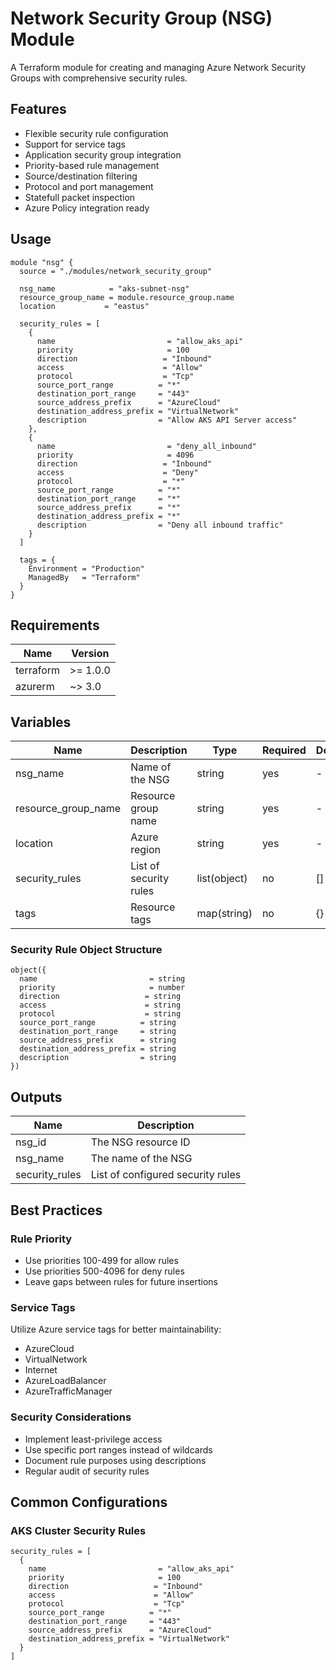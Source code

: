 # Network Security Group (NSG) Module

A Terraform module for creating and managing Azure Network Security Groups with comprehensive security rules.

## Features

- Flexible security rule configuration
- Support for service tags
- Application security group integration
- Priority-based rule management
- Source/destination filtering
- Protocol and port management
- Statefull packet inspection
- Azure Policy integration ready

## Usage

```hcl
module "nsg" {
  source = "./modules/network_security_group"

  nsg_name            = "aks-subnet-nsg"
  resource_group_name = module.resource_group.name
  location           = "eastus"

  security_rules = [
    {
      name                         = "allow_aks_api"
      priority                     = 100
      direction                   = "Inbound"
      access                      = "Allow"
      protocol                    = "Tcp"
      source_port_range          = "*"
      destination_port_range     = "443"
      source_address_prefix      = "AzureCloud"
      destination_address_prefix = "VirtualNetwork"
      description                = "Allow AKS API Server access"
    },
    {
      name                         = "deny_all_inbound"
      priority                     = 4096
      direction                   = "Inbound"
      access                      = "Deny"
      protocol                    = "*"
      source_port_range          = "*"
      destination_port_range     = "*"
      source_address_prefix      = "*"
      destination_address_prefix = "*"
      description                = "Deny all inbound traffic"
    }
  ]

  tags = {
    Environment = "Production"
    ManagedBy   = "Terraform"
  }
}
```

## Requirements

| Name | Version |
|------|---------|
| terraform | >= 1.0.0 |
| azurerm | ~> 3.0 |

## Variables

| Name | Description | Type | Required | Default |
|------|-------------|------|----------|---------|
| nsg_name | Name of the NSG | string | yes | - |
| resource_group_name | Resource group name | string | yes | - |
| location | Azure region | string | yes | - |
| security_rules | List of security rules | list(object) | no | [] |
| tags | Resource tags | map(string) | no | {} |

### Security Rule Object Structure

```hcl
object({
  name                         = string
  priority                     = number
  direction                   = string
  access                      = string
  protocol                    = string
  source_port_range          = string
  destination_port_range     = string
  source_address_prefix      = string
  destination_address_prefix = string
  description                = string
})
```

## Outputs

| Name | Description |
|------|-------------|
| nsg_id | The NSG resource ID |
| nsg_name | The name of the NSG |
| security_rules | List of configured security rules |

## Best Practices

### Rule Priority
- Use priorities 100-499 for allow rules
- Use priorities 500-4096 for deny rules
- Leave gaps between rules for future insertions

### Service Tags
Utilize Azure service tags for better maintainability:
- AzureCloud
- VirtualNetwork
- Internet
- AzureLoadBalancer
- AzureTrafficManager

### Security Considerations
- Implement least-privilege access
- Use specific port ranges instead of wildcards
- Document rule purposes using descriptions
- Regular audit of security rules

## Common Configurations

### AKS Cluster Security Rules
```hcl
security_rules = [
  {
    name                         = "allow_aks_api"
    priority                     = 100
    direction                   = "Inbound"
    access                      = "Allow"
    protocol                    = "Tcp"
    source_port_range          = "*"
    destination_port_range     = "443"
    source_address_prefix      = "AzureCloud"
    destination_address_prefix = "VirtualNetwork"
  }
]
```